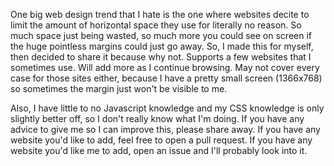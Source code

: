 One big web design trend that I hate is the one where websites decite to limit the amount of horizontal space they use for literally no reason. So much space just being wasted, so much more you could see on screen if the huge pointless margins could just go away. So, I made this for myself, then decided to share it because why not. Supports a few websites that I sometimes use. Will add more as I continue browsing. May not cover every case for those sites either, because I have a pretty small screen (1366x768) so sometimes the margin just won't be visible to me.

Also, I have little to no Javascript knowledge and my CSS knowledge is only slightly better off, so I don't really know what I'm doing. If you have any advice to give me so I can improve this, please share away. If you have any website you'd like to add, feel free to open a pull request. If you have any website you'd like me to add, open an issue and I'll probably look into it.

